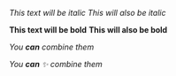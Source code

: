 *This text will be italic*
_This will also be italic_

**This text will be bold**
__This will also be bold__

_You **can** combine them_



_You **can** :sparkles: combine them_	
